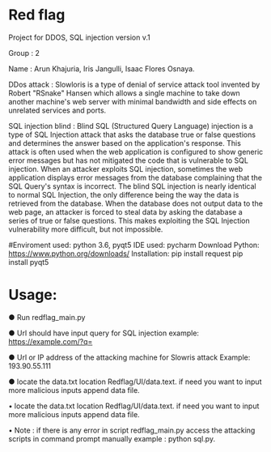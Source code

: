 # Red flag
Project for DDOS, SQL injection version v.1

Group : 2

Name : Arun Khajuria, 
       Iris Jangulli,
       Isaac Flores Osnaya.
 
DDos attack :
Slowloris is a type of denial of service attack tool invented by Robert "RSnake" Hansen which allows a single machine to take down 
another machine's web server with minimal bandwidth and side effects on unrelated services and ports.

SQL injection blind :
Blind SQL (Structured Query Language) injection is a type of SQL Injection attack that asks the database true or false questions and determines the answer based on the application's response. This attack is often used when the web application is configured to show generic
error messages but has not mitigated the code that is vulnerable to SQL injection. When an attacker exploits SQL injection, sometimes the web application displays error messages from the database complaining that the SQL Query's syntax is incorrect. The blind SQL injection
is nearly identical to normal SQL Injection, the only difference being the way the data is retrieved from the database. When the database does not output data to the web page, an attacker is forced to steal data by asking the database a series of true or false questions. 
This makes exploiting the SQL Injection vulnerability more difficult, but not impossible. 

#Enviroment used: python 3.6, pyqt5
IDE used: pycharm
Download Python: https://www.python.org/downloads/
Installation:
pip install request
pip install pyqt5


# Usage:

●	Run redflag_main.py

●	Url should have input query for SQL injection 
example: https://example.com/?q=

●	Url or IP address of the attacking machine for Slowris attack
Example: 193.90.55.111 

●	locate the data.txt location Redflag/UI/data.text. if need you want to input more malicious inputs append data file.

•	locate the data.txt location Redflag/UI/data.text. if need you want to input more malicious inputs append data file.

•	Note : if there is any error in script redflag_main.py access the attacking scripts in command prompt manually example : python sql.py.

